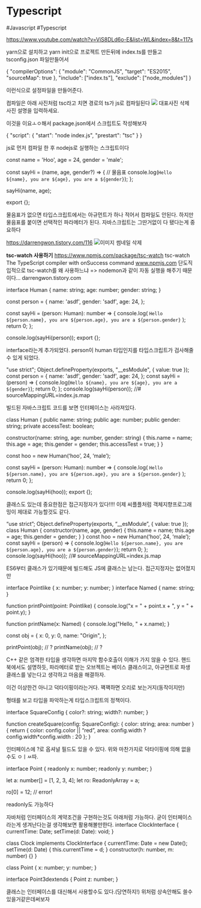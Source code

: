 # Typescript
#Javascript #Typescript

 
https://www.youtube.com/watch?v=ViS8DLd6o-E&list=WL&index=8&t=117s


yarn으로 설치하고
yarn init으로 프로젝트 만든뒤에
index.ts를 만들고
tsconfig.json 파일만들어서

{
  "compilerOptions": {
    "module": "CommonJS",
    "target": "ES2015",
    "sourceMap": true
  },
  "include": ["index.ts"],
  "exclude": ["node_modules"]
}

이런식으로 설정파일을 만들어준다.

컴파일은 아래 사진처럼
tsc라고 치면 경로의 ts가 js로 컴파일된다
![](IntelliJ%20%E1%84%83%E1%85%A1%E1%86%AB%E1%84%8E%E1%85%AE%E1%86%A8%E1%84%8F%E1%85%B5/image.png)
대표사진 삭제
사진 설명을 입력하세요.

이것을 이요ㅗㅇ해서
package.json에서 스크립트도 작성해보자

{
  "script": {
    "start": "node index.js",
    "prestart": "tsc"
  }
}

js로 먼저 컴파일 한 후 nodejs로 실행하는 스크립트이다



const name = 'Hoo',
  age = 24,
  gender = 'male';

const sayHi = (name, age, gender?) => {    // 물음표
  console.log(`Hello ${name}, you are ${age}, you are a ${gender}`);
};

sayHi(name, age);

export {};

물음표가 없으면 타입스크립트에서는 아규먼트가 하나 적어서 컴파일도 안된다.
하지만 물음표를 붙이면 선택적인 파라메터가 된다.
자바스크립트는 그딴거없이 다 됐다는게 중요하다

https://darrengwon.tistory.com/116
![](IntelliJ%20%E1%84%83%E1%85%A1%E1%86%AB%E1%84%8E%E1%85%AE%E1%86%A8%E1%84%8F%E1%85%B5/dthumb-phinf.pstatic.net.png)이미지 썸네일 삭제

**tsc-watch 사용하기**
https://www.npmjs.com/package/tsc-watch tsc-watch The TypeScript compiler with onSuccess command www.npmjs.com 단도직입적으로 tsc-watch를 왜 사용하느냐 => nodemon과 같이 자동 실행을 해주기 때문이다...
darrengwon.tistory.com



interface Human {
  name: string;
  age: number;
  gender: string;
}

const person = {
  name: 'asdf',
  gender: 'sadf',
  age: 24,
};

const sayHi = (person: Human): number => {
  console.log(
    `Hello ${person.name}, you are ${person.age}, you are a ${person.gender}`
  );
  return 0;
};

console.log(sayHi(person));
export {};

interface라는게 추가되었다.
person이 human 타입인지를 타입스크립트가 검사해줄 수 있게 되었다.

"use strict";
Object.defineProperty(exports, "__esModule", { value: true });
const person = {
    name: 'asdf',
    gender: 'sadf',
    age: 24,
};
const sayHi = (person) => {
    console.log(`Hello ${name}, you are ${age}, you are a ${gender}`);
    return 0;
};
console.log(sayHi(person));
//# sourceMappingURL=index.js.map

빌드된 자바스크립트 코드를 보면 인터페이스는 사라져있다.


class Human {
  public name: string;
  public age: number;
  public gender: string;
  private accessTest: boolean;

  constructor(name: string, age: number, gender: string) {
    this.name = name;
    this.age = age;
    this.gender = gender;
    this.accessTest = true;
  }
}

const hoo = new Human(‘hoo’, 24, ‘male’);

const sayHi = (person: Human): number => {
  console.log(
    `Hello ${person.name}, you are ${person.age}, you are a ${person.gender}`
  );
  return 0;
};

console.log(sayHi(hoo));
export {};

클래스도 있는데 중요한점은 접근지정자가 있다!!!!
이제 씨플플처럼 객체지향프로그래밍이 제대로 가능할것도 같다.

“use strict”;
Object.defineProperty(exports, “__esModule”, { value: true });
class Human {
    constructor(name, age, gender) {
        this.name = name;
        this.age = age;
        this.gender = gender;
    }
}
const hoo = new Human(‘hoo’, 24, ‘male’);
const sayHi = (person) => {
    console.log(`Hello ${person.name}, you are ${person.age}, you are a ${person.gender}`);
    return 0;
};
console.log(sayHi(hoo));
//# sourceMappingURL=index.js.map

ES6부터 클래스가 있기때문에 빌드해도 JS에 클래스는 남는다.
접근지정자는 없어졌지만
 






 
interface Pointlike {
  x: number;
  y: number;
}
interface Named {
  name: string;
}

function printPoint(point: Pointlike) {
  console.log("x = " + point.x + ", y = " + point.y);
}

function printName(x: Named) {
  console.log("Hello, " + x.name);
}

const obj = {
  x: 0,
  y: 0,
  name: "Origin",
};

printPoint(obj);    // ?
printName(obj);    // ?


C++ 같은 엄격한 타입을 생각하면 마지막 함수호출이 이해가 가지 않을 수 있다.
핸드북에서도 설명하듯,
파라메터로 받는 오브젝트는 베이스 클래스이고,
아규먼트로 파생 클래스를 넣는다고 생각하고 마음을 해결하자.

이건 이상한건 아니고 덕타이핑이라는거다.
꽥꽥하면 오리로 보는거지(동작이지만)

형태를 보고 타입을 파악하는게 타입스크립트의 정책이다.

interface SquareConfig {
  color?: string;
  width?: number;
}

function createSquare(config: SquareConfig): { color: string; area: number } {
  return { color: config.color || “red”, area: config.width ? config.width*config.width : 20 };
}

인터페이스에 ?로 옵셔널 필드도 있을 수 있다.
위와 마찬가지로 덕타이핑에 의해 없을수도 ㅇㅣㅆ따.

interface Point {
    readonly x: number;
    readonly y: number;
}

let a: number[] = [1, 2, 3, 4];
let ro: ReadonlyArray<number> = a;

ro[0] = 12; // error!

readonly도 가능하다


자바처럼 인터페이스의 계약조건을 구현하는것도 아래처럼 가능하다.
굳이 인터페이스라는게 생겨난다는걸 생각해보면 활용해볼만한다.
interface ClockInterface {
  currentTime: Date;
  setTime(d: Date): void;
}

class Clock implements ClockInterface {
  currentTime: Date = new Date();
  setTime(d: Date) {
    this.currentTime = d;
  }
  constructor(h: number, m: number) {}
}



class Point {
    x: number; 
    y: number; 
}

interface Point3dextends {
    Point z: number;
}

클래스는 인터페이스를 대신해서 사용할수도 있다.(당연하지!)
위처럼 상속안해도 쓸수있을거같은데써보자



